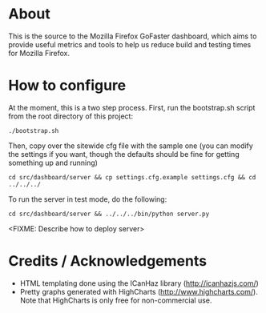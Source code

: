 # About

This is the source to the Mozilla Firefox GoFaster dashboard, which aims
to provide useful metrics and tools to help us reduce build and testing times
for Mozilla Firefox.

# How to configure

At the moment, this is a two step process. First, run the bootstrap.sh script
from the root directory of this project:

    ./bootstrap.sh

Then, copy over the sitewide cfg file with the sample one (you can modify the
settings if you want, though the defaults should be fine for getting something
up and running)

    cd src/dashboard/server && cp settings.cfg.example settings.cfg && cd ../../../

To run the server in test mode, do the following:

    cd src/dashboard/server && ../../../bin/python server.py

<FIXME: Describe how to deploy server>

# Credits / Acknowledgements

* HTML templating done using the ICanHaz library (http://icanhazjs.com/)
* Pretty graphs generated with HighCharts (http://www.highcharts.com/). Note 
that HighCharts is only free for non-commercial use. 
